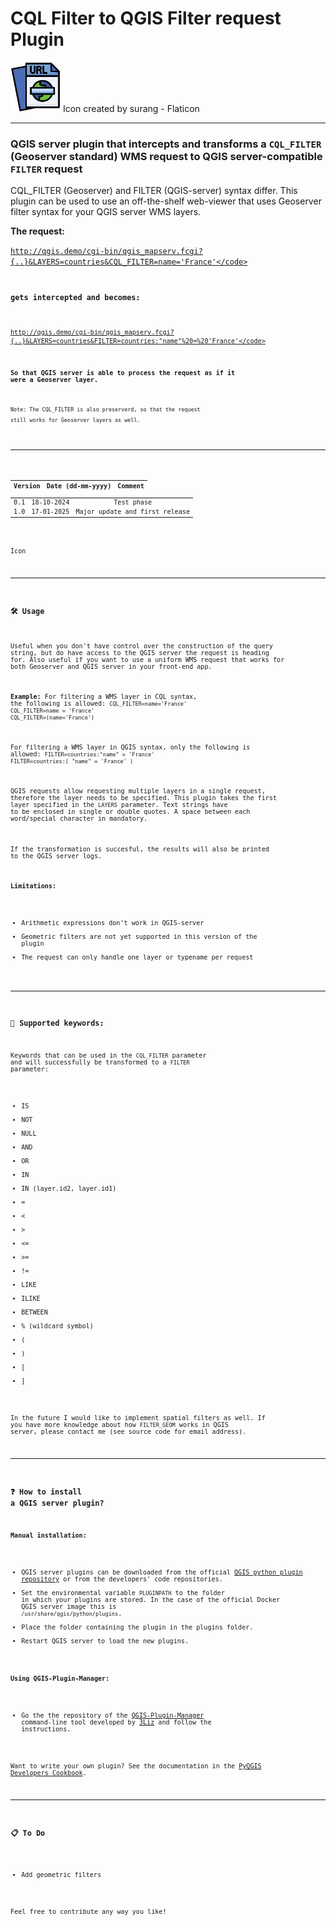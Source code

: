 # CQL Filter to QGIS Filter request Plugin
[<img src="icon.png" width="80"/>](icon.png) Icon created by surang - Flaticon

---
### QGIS server plugin that intercepts and transforms a <code>CQL_FILTER</code> (Geoserver standard) WMS request to QGIS server-compatible <code>FILTER</code> request

CQL_FILTER (Geoserver) and FILTER (QGIS-server) syntax differ. This plugin can be used to use an off-the-shelf web-viewer that uses Geoserver filter syntax for your QGIS server WMS layers.

**The request:**

<code>http://qgis.demo/cgi-bin/qgis_mapserv.fcgi?{..}&LAYERS=countries&CQL_FILTER=name='France'</code>

**gets intercepted and becomes:**

<code>http://qgis.demo/cgi-bin/qgis_mapserv.fcgi?{..}&LAYERS=countries&FILTER=countries:"name"%20=%20'France'</code>

**So that QGIS server is able to process the request as if it were a Geoserver layer.**

<sup>Note: The CQL_FILTER is also preserverd, so that the request still works for Geoserver layers as well. <sup>

---

| Version | Date (dd-mm-yyyy) | Comment |
|:---------:|:------:|:---------:|
|0.1|18-10-2024|Test phase|
|1.0|17-01-2025|Major update and first release|

Icon 

---

### 🛠️ Usage
Useful when you don't have control over the construction of the query string, but do have access to the QGIS server the request is heading for. Also useful if you want to use a uniform WMS request that works for both Geoserver and QGIS server in your front-end app.

**Example:** 
For filtering a WMS layer in CQL syntax, the following is allowed:
<code>CQL_FILTER=name='France'</code>
<code>CQL_FILTER=name = 'France'</code>
<code>CQL_FILTER=(name='France')</code>

For filtering a WMS layer in QGIS syntax, only the following is allowed:
<code>FILTER=countries:"name" = 'France'</code>
<code>FILTER=countries:( "name" = 'France' )</code>

QGIS requests allow requesting multiple layers in a single request, therefore the layer needs to be specified. This plugin takes the first layer specified in the <code>LAYERS</code> parameter. Text strings have to be enclosed in single or double quotes. A space between each word/special character in mandatory.

If the transformation is succesful, the results will also be printed to the QGIS server logs.

**Limitations:**
- Arithmetic expressions don't work in QGIS-server
- Geometric filters are not yet supported in this version of the plugin
- The request can only handle one layer or typename per request

---

### 🔑 Supported keywords:
Keywords that can be used in the <code>CQL_FILTER</code> parameter and will successfully be transformed to a <code>FILTER</code> parameter:
- IS
- NOT
- NULL
- AND
- OR
- IN
- IN (layer.id2, layer.id1)
- =
- &lt;
- &gt;
- &lt;=
- &gt;=
- !=
- LIKE
- ILIKE
- BETWEEN
- % (wildcard symbol)
- (
- )
- [
- ]

In the future I would like to implement spatial filters as well. If you have more knowledge about how <code>FILTER_GEOM</code> works in QGIS server, please contact me (see source code for email address).

---

### ❓ How to install a QGIS server plugin?
**Manual installation:**
- QGIS server plugins can be downloaded from the official [QGIS python plugin repository](https://plugins.qgis.org/plugins/server/) or from the developers' code repositories.
- Set the environmental variable <code>PLUGINPATH</code> to the folder in which your plugins are stored. In the case of the official Docker QGIS server image this is <code>/usr/share/qgis/python/plugins</code>. 
- Place the folder containing the plugin in the plugins folder.
- Restart QGIS server to load the new plugins.

**Using QGIS-Plugin-Manager:**

- Go the the repository of the [QGIS-Plugin-Manager](https://github.com/3liz/qgis-plugin-manager/tree/master) command-line tool developed by [3Liz](https://www.3liz.com/en/) and follow the instructions.

Want to write your own plugin? See the documentation in the [PyQGIS Developers Cookbook](https://docs.qgis.org/3.34/en/docs/pyqgis_developer_cookbook/server.html#index-2).

---

### 📋 To Do

- Add geometric filters

Feel free to contribute any way you like!
